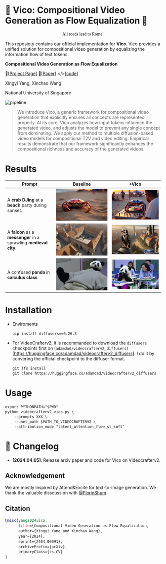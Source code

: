 # 🌊 Vico: Compositional Video Generation as Flow Equalization 🌊

<p style="font-family: 'Indie Flower', cursive;" align="center">
All roads lead to Rome!
</p>

This reposioty contains our official implementation for **Vico**. Vico provides a unified solution for compositional video generation by equalizing the information flow of text tokens.

**Compositional Video Generation as Flow Equalization**

🥯[[Project Page](https://adamdad.github.io/vico/)] 📝[[Paper](https://arxiv.org/abs/2404.06091)] </>[[code](https://github.com/Adamdad/vico)]

Xingyi Yang, Xinchao Wang

National University of Singapore


![pipeline](https://adamdad.github.io/vico/static/images/teaser.jpg)


> We introduce Vico, a generic framework for compositional video generation that explicitly ensures all concepts are represented properly. At its core, Vico analyzes how input tokens influence the generated video, and adjusts the model to prevent any single concept from dominating. We apply our method to multiple diffusion-based video models for compositional T2V and video editing. Empirical results demonstrate that our framework significantly enhances the compositional richness and accuracy of the generated videos.

# Results
| Prompt | Baseline | +Vico |
| --- |  --- |  --- | 
| A **crab** **DJing** at a **beach** party during sunset. |![crab_base](static/crab_base.gif) |![crab_flow](static/crab_flow.gif) |
| A **falcon** as a **messenger** in a sprawling **medieval city**. | ![fac_base](static/fac_base.gif)| ![fac_flow](static/fac_flow.gif) |
| A confused **panda** in **calculus class**. | ![](static/panda_base.gif)|![](static/panda_flow.gif) |

# Installation
- Enviroments
    ```shell
    pip install diffusers==0.26.3
    ```

- For VideoCrafterv2, it is recommanded to download the `diffusers` checkpoints first on (`adamdad/videocrafterv2_diffusers`)[https://huggingface.co/adamdad/videocrafterv2_diffusers]. I do it by convering the official checkpoint to the diffuser format.
    ```shell
    git lfs install
    git clone https://huggingface.co/adamdad/videocrafterv2_diffusers
    ```

# Usage
```shell
export PYTHONPATH="$PWD"
python videocrafterv2_vico.py \
    --prompts XXX \
    --unet_path $PATH_TO_VIDEOCRAFTERV2 \
    --attribution_mode "latent_attention_flow_st_soft" 
```

# 📝 Changelog 
- **[2024.04.05]**: Release arxiv paper and code for Vico on Videocrafterv2.

## Acknowledgement

We are mostly inspired by Attend&Excite for text-to-image generation. 
We thank the valuable disscussion with [@FlorinShum](https://github.com/FlorinShum).

## Citation

```bibtex
@misc{yang2024vico,
      title={Compositional Video Generation as Flow Equalization, 
      author={Xingyi Yang and Xinchao Wang},
      year={2024},
      eprint={2404.06091},
      archivePrefix={arXiv},
      primaryClass={cs.CV}
}
```

